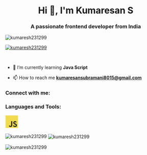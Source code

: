 <h1 align="center">Hi 👋, I'm Kumaresan S</h1>
<h3 align="center">A passionate frontend developer from India</h3>

<p align="left"> <img src="https://komarev.com/ghpvc/?username=kumaresh231299&label=Profile%20views&color=0e75b6&style=flat" alt="kumaresh231299" /> </p>

<p align="left"> <a href="https://github.com/ryo-ma/github-profile-trophy"><img src="https://github-profile-trophy.vercel.app/?username=kumaresh231299" alt="kumaresh231299" /></a> </p>

<p align="left"> <a href="https://twitter.com/" target="blank"><img src="https://img.shields.io/twitter/follow/?logo=twitter&style=for-the-badge" alt="" /></a> </p>

- 🌱 I’m currently learning **Java Script**

- 📫 How to reach me **kumaresansubramani8015@gmail.com**

<h3 align="left">Connect with me:</h3>
<p align="left">
</p>

<h3 align="left">Languages and Tools:</h3>
<p align="left"> <a href="https://developer.mozilla.org/en-US/docs/Web/JavaScript" target="_blank" rel="noreferrer"> <img src="https://raw.githubusercontent.com/devicons/devicon/master/icons/javascript/javascript-original.svg" alt="javascript" width="40" height="40"/> </a> </p>

<p><img align="left" src="https://github-readme-stats.vercel.app/api/top-langs?username=kumaresh231299&show_icons=true&locale=en&layout=compact" alt="kumaresh231299" /></p>

<p>&nbsp;<img align="center" src="https://github-readme-stats.vercel.app/api?username=kumaresh231299&show_icons=true&locale=en" alt="kumaresh231299" /></p>

<p><img align="center" src="https://github-readme-streak-stats.herokuapp.com/?user=kumaresh231299&" alt="kumaresh231299" /></p>
